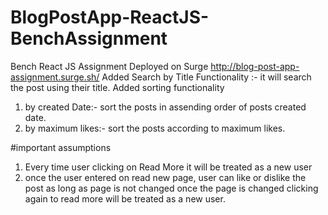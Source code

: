 # BlogPostApp-ReactJS-BenchAssignment
Bench React JS Assignment
Deployed on Surge  http://blog-post-app-assignment.surge.sh/
Added Search by Title Functionality :- it will search the post using their title.
Added sorting functionality 
  1) by created Date:- sort the posts in assending order of posts created date.
  2) by maximum likes:- sort the posts according to maximum likes.
  
 #important assumptions
 
1) Every time user clicking on Read More it will be treated as a new user
2) once the user entered on read new page, user can like or dislike the post as long as page is not changed
once the page is changed clicking again to read more will be treated as a new user.
